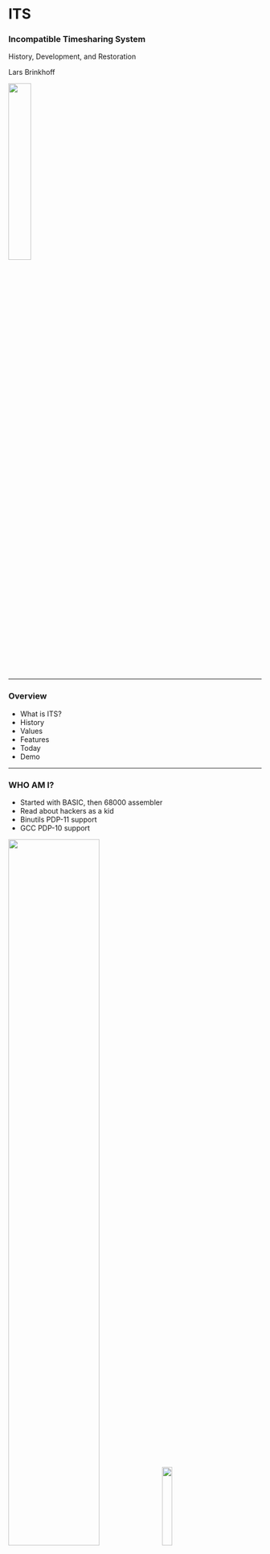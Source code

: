 # ITS

### Incompatible Timesharing System

History, Development, and Restoration

Lars Brinkhoff

<img src="pics/ictech.png" width="30%"></img>

---

### Overview

- What is ITS?
- History
- Values
- Features
- Today
- Demo

---

### WHO AM I?

- Started with BASIC, then 68000 assembler
- Read about hackers as a kid
- Binutils PDP-11 support
- GCC PDP-10 support

<img src="pics/vic20.jpg" width="60%"></img>
<img src="pics/dict.jpg" width="20%"></img>

---

### WHAT IS ITS?

- ITS is an operating system for PDP-10 computers.
- Created at MIT in 1967, kept running until 1990.
- Known for its openness and availability of source code.

<img src="pics/MIT.jpg" width="40%"></img>

---

### Before ITS

- CTSS 1961-1963
- Multics 1964-1967

<img src="pics/CTSS.jpeg" width="40%"></img>
<img src="pics/GE645.jpg" width="40%"></img>

---

### Beginnings

- At the MIT AI lab
- First version 1967
- For the PDP-6 computer
- Grew from singe-user tools
- Alternative to CTSS and Multics

<img src="pics/PDP-6.jpg" width="35%"></img>

---

### Hacker Ethic

<div style="float: left; width: 60%;">
<ul>
<li>ITS was written by hackers</li>
<li>Designed to get work done, not an academic exercise</li>
<li>Highly interactive</li>
<li>No passwords</li>
<li>No file permissions</li>
<li>Source code for everything</li>
<li>Guests allowed</li>
</ul>
</div>

<div style="float: right; width: 40%;">
<img src="pics/RMS.jpg" width="100%"></img>
</div>

---

### Early Development

- PDP-10 1968
- Virtual memory 1970
- ARPANET 1971
- Two more machines: DM and ML

<img src="pics/MIT-DMS.jpg" width="40%"></img>

---

### PDP-10 family

- Lifespan 1964-1988
- Generations: PDP-6, KA10, KI10, KL10, KS10
- 36-bit word length
- 18-bit address space
- Designed with Lisp in mind
- Large orthogonal instruction set
- Pleasant assembly language
- Popular on the ARPANET

<img src="pics/PDP-1040.jpg" width="30%"></img>

---

### Heydays

- Network file system
- Memory mapped raster displays
- Space cadet-like keyboards
- MC KL10 1975
- Emacs 1976
- TCP/IP 1982

<img src="pics/knight-console.jpg" width="25%"></img>
<img src="pics/MIT-MC.jpg" width="22%"></img>

---

### Multiprocessing

- PDP-10, timesharing
- PDP-6, stand alone
- PDP-11, perpiherals
- CONS, Lisp machine
- CHEOPS, chess machie
- GT40, vector display
- Imlac, vector display
- Tools and software

---

### Research

<div style="float: left; width: 60%;">
<ul>
<li>Robotics</li>
<li>Computer Vision</li>
<li>Logo</li>
<li>Lisp, Scheme</li>
<li>Lisp Machine</li>
<li>Mathlab, Macsyma</li>
<li>Dynamic Modeling</li>
<li>Computer Graphics</li>
<li>Programming Technology</li>
<li>Networking</li>
</li>
</div>

<div style="float: right; width: 40%;">
<img src="pics/robot.jpg" width="45%"></img>
<img src="pics/Turtle.jpg" width="45%"></img>
<img src="pics/CADR.jpg" width="45%"></img>
<img src="pics/IMP.jpg" width="40%"></img>
</div>

---

### Features and Limitations

- PCLSR, PC lusering
- Processes & processors available as files
- The debugger is the user interface
- Application command sets are similar to Emacs
- User-space device drivers
- Real-time scheduling
- Terminal-independent text output
- Just one level of directories
- File names 6+6 characters

---

### Decline

- PDP-6s and KA10s scrapped
- KS10 1985
- KL10 shipped to Stacken 1988
- Shut down 1990

<img src="pics/AI-KS10.jpg" width="45%">

---

### Notable applications

<div style="float: left; width: 50%;">
<ul>
<li>Maclisp</li>
<li>Macsyma</li>
<li>Emacs</li>
<li>Scheme</li>
<li>SHRDLU</li>
<li>Maze War</li>
<li>Zork</li>
</ul>
<br>
<img src="pics/Zork.jpg" width="50%">
</div>

<div style="float: right; width: 50%;">
<img src="pics/Imlac.jpg" width="45%"><br>
<img src="pics/shrdlu.jpg" width="45%"><br>
</div>

---

### Legacy

- GNU project
- Emacs
- Emacs Lisp, Common Lisp
- Unexec
- Info
- Unix job control
- "More" utility
- Meta key

---

### A New Hope

- ITS running on an emulator 1992
- Put on Internet 2001, by Lysator member
- Public ITS distribution
- Unix tools for ITS files and networking
- ITS wiki by Update member
- Restoration 2016

<img src="pics/pdp10x.jpg" width="25%">

---

### Restoration

- Boot off magtape
- Make file system on disk
- Load ITS and a few binary programs
- Reboot into ITS
- Build system and >200 programs from source code
- Many bug fixes
- Issue tracking
- Continuous integration

---

### Git Repository

http://github.com/PDP-10/its

---

### Demo

- Booting
- DSKDMP
- DDT
- Starting ITS
- Logging in
- Emacs
- Info
- Shutting down

---

# ◊◊U
